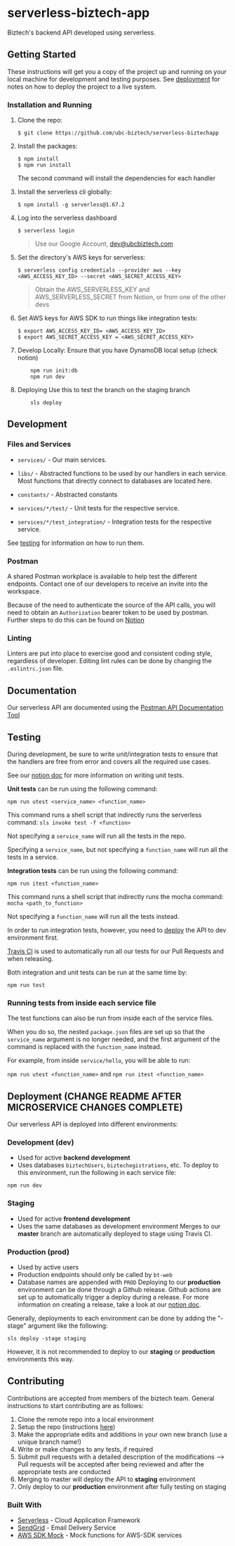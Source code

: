 # serverless-biztech-app
Biztech's backend API developed using serverless.

## Getting Started

These instructions will get you a copy of the project up and running on your local machine for development and testing purposes. See [deployment](#deployment) for notes on how to deploy the project to a live system.

### Installation and Running

1. Clone the repo:

    ```
    $ git clone https://github.com/ubc-biztech/serverless-biztechapp
    ```

2. Install the packages:

    ```
    $ npm install
    $ npm run install
    ```
    The second command will install the dependencies for each handler

3. Install the serverless cli globally:

    ```
    $ npm install -g serverless@1.67.2
    ```

4. Log into the serverless dashboard

    ```
    $ serverless login
    ```
    
    > Use our Google Account, dev@ubcbiztech.com

5. Set the directory's AWS keys for serverless:

   ```
   $ serverless config credentials --provider aws --key <AWS_ACCESS_KEY_ID> --secret <AWS_SECRET_ACCESS_KEY>
   ```
   
   > Obtain the AWS_SERVERLESS_KEY and AWS_SERVERLESS_SECRET from Notion, or from one of the other devs
   
6. Set AWS keys for AWS SDK to run things like integration tests:

    ```
    $ export AWS_ACCESS_KEY_ID= <AWS_ACCESS_KEY_ID>
    $ export AWS_SECRET_ACCESS_KEY = <AWS_SECRET_ACCESS_KEY>
    ```

7. Develop Locally:
    Ensure that you have DynamoDB local setup (check notion)

    ```
        npm run init:db
        npm run dev
    ```

8. Deploying 
    Use this to test the branch on the staging branch
    ```
        sls deploy
    ```


## Development

### Files and Services

* `services/` - Our main services.
* `libs/` - Abstracted functions to be used by our handlers in each service. Most functions that directly connect to databases are located here.
* `constants/` - Abstracted constants

* `services/*/test/` - Unit tests for the respective service.
* `services/*/test_integration/` - Integration tests for the respective service.

See [testing](#testing) for information on how to run them.

### Postman

A shared Postman workplace is available to help test the different endpoints. Contact one of our developers to receive an invite into the workspace.

Because of the need to authenticate the source of the API calls, you will need to obtain an `Authorization` bearer token to be used by postman. Further steps to do this can be found on [Notion](https://www.notion.so/ubcbiztech/How-to-CURL-Postman-2e4a7517a7d546c8aacee8d018fd2d3c)

### Linting

Linters are put into place to exercise good and consistent coding style, regardless of developer. Editing lint rules can be done by changing the `.eslintrc.json` file.


## Documentation

Our serverless API are documented using the [Postman API Documentation Tool](https://www.postman.com/api-documentation-tool/)


## Testing

During development, be sure to write unit/integration tests to ensure that the handlers are free from error and covers all the required use cases.

See our [notion doc](https://www.notion.so/ubcbiztech/Unit-Testing-Notes-a7016cc431744dc0b98b57277e572572) for more information on writing unit tests.

**Unit tests** can be run using the following command:

```
npm run utest <service_name> <function_name>
```
This command runs a shell script that indirectly runs the serverless command: `sls invoke test -f <function>`

Not specifying a `service_name` will run all the tests in the repo.

Specifying a `service_name`, but not specifying a `function_name` will run all the tests in a service.

**Integration tests** can be run using the following command:

```
npm run itest <function_name>
```
This command runs a shell script that indirectly runs the mocha command: `mocha <path_to_function>`

Not specifying a `function_name` will run all the tests instead.

In order to run integration tests, however, you need to [deploy](#development-dev) the API to dev environment first.

[Travis CI](https://travis-ci.org) is used to automatically run all our tests for our Pull Requests and when releasing.


Both integration and unit tests can be run at the same time by:
```
npm run test
```

### Running tests from inside each service file

The test functions can also be run from inside each of the service files.

When you do so, the nested `package.json` files are set up so that the `service_name` argument is no longer needed, and the first argument of the command is replaced with the `function_name` instead.

For example, from inside `service/hello`, you will be able to run:

`npm run utest <function_name>` and
`npm run itest <function_name>`

## Deployment (CHANGE README AFTER MICROSERVICE CHANGES COMPLETE)

Our serverless API is deployed into different environments:

### Development (dev)
- Used for active **backend development**
- Uses databases `biztechUsers`, `biztechegistrations`, etc.
To deploy to this environment, run the following in each service file:

```
npm run dev
```

### Staging
- Used for active **frontend development**
- Uses the same databases as development environment
Merges to our **master** branch are automatically deployed to stage using Travis CI.

### Production (prod)
- Used by active users
- Production endpoints should only be called by `bt-web`
- Database names are appended with `PROD`
Deploying to our **production** environment can be done through a Github release. Github actions are set up to automatically trigger a deploy during a release. For more information on creating a release, take a look at our [notion doc](https://www.notion.so/ubcbiztech/Production-Releases-76b97d59214d4d29b4db6b9e5c4692e1).

Generally, deployments to each environment can be done by adding the "-stage" argument like the following:

```
sls deploy -stage staging
```

However, it is not recommended to deploy to our **staging** or **production** environments this way.


## Contributing
Contributions are accepted from members of the biztech team. General instructions to start contributing are as follows:

1. Clone the remote repo into a local environment
2. Setup the repo (instructions [here](#getting-started))
3. Make the appropriate edits and additions in your own new branch (use a unique branch name!)
4. Write or make changes to any tests, if required
5. Submit pull requests with a detailed description of the modifications
--> Pull requests will be accepted after being reviewed and after the appropriate tests are conducted
6. Merging to master will deploy the API to **staging** environment
7. Only deploy to our **production** environment after fully testing on staging

### Built With

* [Serverless](https://www.serverless.com) - Cloud Application Framework
* [SendGrid](https://sendgrid.com) - Email Delivery Service
* [AWS SDK Mock](https://www.npmjs.com/package/aws-sdk-mock) - Mock functions for AWS-SDK services
